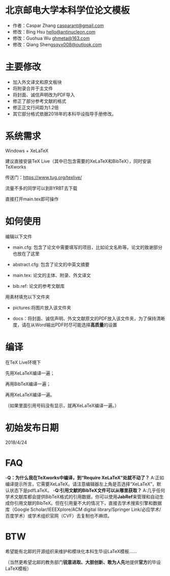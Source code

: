 ﻿# 北京邮电大学本科学位论文模板
* 作者：Caspar Zhang <casparant@gmail.com>
* 修改：Bing Hsu <hello@antinucleon.com>
* 修改：Guohua Wu <ghmeta@163.com>
* 修改：Qiang Sheng<sqyx008@outlook.com>

# 主要修改
- 加入外文译文和原文板块
- 将附录合并于主文件
- 将封面、诚信声明改为PDF导入
- 修正了部分参考文献的格式
- 修正正文行间距为1.2倍
- 其它部分格式依据2018年的本科毕设指导手册修改。

# 系统需求
Windows + XeLaTeX

建议直接安装TeX Live（其中已包含需要的XeLaTeX和BibTeX），同时安装TeXworks

传送门：https://www.tug.org/texlive/

流量不多的同学可以到BYRBT去下载

直接打开main.tex即可操作

# 如何使用
编辑以下文件

- main.cfg: 包含了论文中需要填写的项目，比如论文名称等。论文的致谢部分也放在了这里

- abstract.cfg: 包含了论文的中英文摘要

- main.tex: 论文的主体、附录、外文译文

- bib.ref: 论文的参考文献库

用素材填充以下文件夹

- pictures:将图片放入该文件夹

- docs：将封面、诚信声明、外文文献原文的PDF放入该文件夹，为了保持清晰度，请在从Word输出PDF时尽可能选择**高质量**的设置

# 编译

在TeX Live环境下

先用XeLaTeX编译一遍；

再用BibTeX编译一遍；

再用XeLaTeX编译一遍。

（如果里面引用号码没有显示，就再XeLaTeX编译一遍。）

# 初始发布日期
2018/4/24

# FAQ
-**Q：为什么我在TeXworks中编译，到“Require XeLaTeX”处就不动了？**
 A:正如编译提示所言，它需要XeLaTeX。请注意编辑器左上角是否选择“XeLaTeX”，默认状态下是pdfLaTeX。
-**Q:引用文献的BibTeX文件可以从哪里获取？**
 A:几乎任何学术文献库都会提供BibTeX格式的引用数据，你可以使用**JabRef**来管理和自动生成你引用文献的BibTeX。但在引用量不大的情况下，直接去学术搜索引擎和数据库（Google Scholar/IEEEXplore/ACM digital library/Springer Link/必应学术/百度学术）或学术组织官网（CVF）去复制也不麻烦。

# BTW
希望能有北邮的开源组织来维护和模块化本科生毕设LaTeX模板……

（当然更希望北邮的教务部门**锐意进取、大胆创新、敢为人先**地提供**官方**的毕设LaTeX模板）
